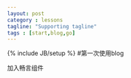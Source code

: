 ```yaml
---
layout: post
category : lessons
tagline: "Supporting tagline"
tags : [start,blog,go]
---
```

{% include JB/setup %}
#第一次使用blog

加入畅言组件

